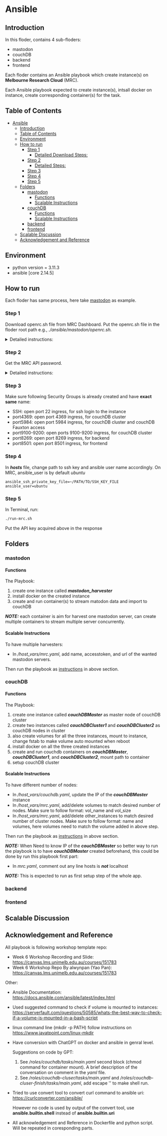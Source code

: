 # Ansible

## Introduction

In this floder, contains 4 sub-floders:

- mastodon
- couchDB
- backend
- frontend

Each floder contains an Ansible playbook which create instance(s) on **Melbourne Research Cloud** (MRC). 

Each Ansible playbook expected to create instance(s), intsall docker on instance, create corresponding container(s) for the task.

## Table of Contents

- [Ansible](#ansible)
  - [Introduction](#introduction)
  - [Table of Contents](#table-of-contents)
  - [Environment](#environment)
  - [How to run](#how-to-run)
    - [Step 1](#step-1)
      - [Detailed Download Steps:](#detailed-download-steps)
    - [Step 2](#step-2)
      - [Detailed Steps:](#detailed-steps)
    - [Step 3](#step-3)
    - [Step 4](#step-4)
    - [Step 5](#step-5)
  - [Folders](#folders)
    - [mastodon](#mastodon)
      - [Functions](#functions)
      - [Scalable Instructions](#scalable-instructions)
    - [couchDB](#couchdb)
      - [Functions](#functions-1)
      - [Scalable Instructions](#scalable-instructions-1)
    - [backend](#backend)
    - [frontend](#frontend)
  - [Scalable Discussion](#scalable-discussion)
  - [Acknowledgement and Reference](#acknowledgement-and-reference)












## Environment

- python version = 3.11.3
- ansible [core 2.14.5]



## How to run

Each floder has same process, here take [mastodon](#mastodon) as example.

### Step 1

Download openrc.sh file from MRC Dashboard. Put the openrc.sh file in the floder root path e.g., _./ansible/mastodon/openrc.sh._

<details>
<summary>Detailed instructions:</summary>

#### Detailed Download Steps:

1. login to MRC Dashboard on: https://dashboard.cloud.unimelb.edu.au/
2. select target project
3. in user tag on top right corner, download openstack RC file

</details>

### Step 2

Get the MRC API password.

<details>
<summary>Detailed instructions:</summary>

#### Detailed Steps:

1. in MRC Dashboard user, click settings
2. choose reset password option
3. get the API password

***WARNING***: Keep API password ***PRIVATE***

</details>

### Step 3

Make sure following Security Groups is already created and have **exact same** name:

- SSH: open port 22 ingress, for ssh login to the instance
- port4369: open port 4369 ingress, for couchDB cluster
- port5984: open port 5984 ingress, for couchDB cluster and couchDB Fauxton access
- port9100-9200: open ports 9100-9200 ingress, for couchDB cluster
- port8269: open port 8269 ingress, for backend
- port8501: open port 8501 ingress, for frontend

### Step 4

In ***hosts*** file, change path to ssh key and ansible user name accordingly. On MRC, ansible_user is by default _ubuntu_

```
ansible_ssh_private_key_file=~/PATH/TO/SSH_KEY_FILE
ansible_user=ubuntu
```

### Step 5

In Terminal, run:

```bash
./run-mrc.sh
```

Put the API key acquired above in the response

## Folders

### mastodon

#### Functions

The Playbook:
1. create one instance called ***mastodon_harvester***
2. install docker on the created instance
3. create and run container(s) to stream matodon data and import to couchDB

***NOTE:*** each container is aim for harvest one mastodon server, can create multiple containers to stream multiple server concurrently.

#### Scalable Instructions

To have multiple harvesters:

- In _/host_vars/mrc.yaml_, add name, accesstoken, and url of the wanted mastodon servers.

Then run the playbook as [instructions](#how-to-run) in above section.

### couchDB

#### Functions

The Playbook:
1. create one instance called ***couchDBMaster*** as master node of couchDB cluster
2. create two instances called ***couchDBCluster1*** and ***couchDBCluster2*** as couchDB nodes in cluster
3. also create volumes for all the three instances, mount to instance, change fstab to make volume auto mounted when reboot
4. install docker on all the three created instances
5. create and run couchdb containers on ***couchDBMaster***, ***couchDBCluster1***, and ***couchDBCluster2***, mount path to container
6. setup couchDB cluster

#### Scalable Instructions

To have different number of nodes:

- In _/host_vars/couchdb.yaml_, update the IP of the ***couchDBMaster*** instance
- In _/host_vars/mrc.yaml_, add/delete volumes to match desired number of nodes. Make sure to follow format: vol_name and vol_size
- In _/host_vars/mrc.yaml_, add/delete other_instances to match desired number of cluster nodes. Make sure to follow format: name and volumes, here volumes need to match the volume added in above step.

Then run the playbook as [instructions](#how-to-run) in above section.

***NOTE:*** When Need to know IP of the ***couchDBMaster*** so better way to run the playbook is to have ***couchDBMaster*** created beforehand, this could be done by run this playbook first part:
- In _mrc.yaml_, comment out any line hosts is ***not*** localhost

***NOTE:*** This is expected to run as first setup step of the whole app.

### backend

### frontend

## Scalable Discussion

## Acknowledgement and Reference

All playbook is following workshop template repo:
- Week 6 Workshop Recording and Slide: https://canvas.lms.unimelb.edu.au/courses/151783
- Week 6 Workshop Repo By alwynpan (Yao Pan): https://canvas.lms.unimelb.edu.au/courses/151783

Other:
- Ansible Documentation: https://docs.ansible.com/ansible/latest/index.html
- Used suggested command to check if volume is mounted to instances: https://serverfault.com/questions/50585/whats-the-best-way-to-check-if-a-volume-is-mounted-in-a-bash-script
- linux command line (mkdir -p PATH) follow instructions on https://www.javatpoint.com/linux-mkdir
- Have conversion with ChatGPT on docker and ansible in genral level. 
  
  Suggestions on code by GPT:
  1. See _/roles/couchdb/tasks/main.yaml_ second block (chmod command for container mount). A brief description of the conversation on comment in the _yaml_ file.
  2. See _/roles/couchdb-cluser/tasks/main.yaml_ and _/roles/couchdb-cluser-finish/tasks/main.yaml_, add escape '\' to make shell run.

- Tried to use convert tool to convert curl command to ansible uri: https://curlconverter.com/ansible/
  
  However no code is used by output of the convert tool, use **ansible.builtin.shell** instead of **ansible.builtin.uri**

- All acknowledgement and Reference in Dockerfile and python script. Will be repeated in coresponding parts.